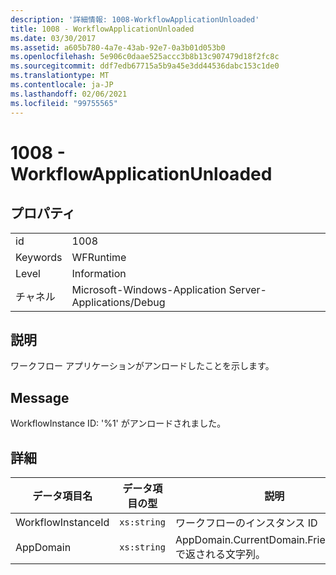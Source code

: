 ```yaml
---
description: '詳細情報: 1008-WorkflowApplicationUnloaded'
title: 1008 - WorkflowApplicationUnloaded
ms.date: 03/30/2017
ms.assetid: a605b780-4a7e-43ab-92e7-0a3b01d053b0
ms.openlocfilehash: 5e906c0daae525accc3b8b13c907479d18f2fc8c
ms.sourcegitcommit: ddf7edb67715a5b9a45e3dd44536dabc153c1de0
ms.translationtype: MT
ms.contentlocale: ja-JP
ms.lasthandoff: 02/06/2021
ms.locfileid: "99755565"
---
```

# <a name="1008---workflowapplicationunloaded"></a>1008 - WorkflowApplicationUnloaded

## <a name="properties"></a>プロパティ  
  
|||  
|-|-|  
|id|1008|  
|Keywords|WFRuntime|  
|Level|Information|  
|チャネル|Microsoft-Windows-Application Server-Applications/Debug|  
  
## <a name="description"></a>説明  

 ワークフロー アプリケーションがアンロードしたことを示します。  
  
## <a name="message"></a>Message  

 WorkflowInstance ID: '%1' がアンロードされました。  
  
## <a name="details"></a>詳細  
  
|データ項目名|データ項目の型|説明|  
|--------------------|--------------------|-----------------|  
|WorkflowInstanceId|`xs:string`|ワークフローのインスタンス ID|  
|AppDomain|`xs:string`|AppDomain.CurrentDomain.FriendlyName で返される文字列。|
